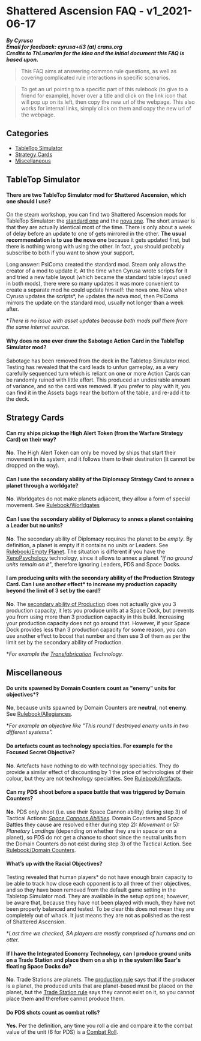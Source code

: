 # Shattered Ascension FAQ - v1_2021-06-17
***By Cyrusa***  
***Email for feedback: cyrusa+ti3 (at) crans.org***  
***Credits to ThLunarian for the idea and the initial document this FAQ is based upon.***

> This FAQ aims at answering common rule questions, as well as covering complicated rule interactions in specific scenarios. 

> To get an url pointing to a specific part of this rulebook (to give to a friend for example), hover over a title and click on the link icon that will pop up on its left, then copy the new url of the webpage. This also works for internal links, simply click on them and copy the new url of the webpage.

## Categories

- [TableTop Simulator](#user-content-TableTopSimulator)
- [Strategy Cards](#user-content-StrategyCards)
- [Miscellaneous](#user-content-Miscellaneous)

## TableTop Simulator<a name="TableTopSimulator"></a>  

#### There are two TableTop Simulator mod for Shattered Ascension, which one should I use?

On the steam workshop, you can find two Shattered Ascension mods for TableTop Simulator: the [standard one](https://steamcommunity.com/sharedfiles/filedetails/?id=478727953&searchtext=shattered+ascension) and the [nova one](https://steamcommunity.com/sharedfiles/filedetails/?id=744823163&searchtext=shattered+ascension). The short answer is that they are actually identical most of the time. There is only about a week of delay before an update to one of gets mirrored in the other. **The usual recommendation is to use the nova one** because it gets updated first, but there is nothing wrong with using the other. In fact, you should probably subscribe to both if you want to show your support.  


Long answer: PsiComa created the standard mod. Steam only allows the creator of a mod to update it. At the time when Cyrusa wrote scripts for it and tried a new table layout (which became the standard table layout used in both mods), there were so many updates it was more convenient to create a separate mod he could update himself: the nova one. Now when Cyrusa updates the scripts\*, he updates the nova mod, then PsiComa mirrors the update on the standard mod, usually not longer than a week after.

\**There is no issue with asset updates because both mods pull them from the same internet source.*

#### Why does no one ever draw the Sabotage Action Card in the TableTop Simulator mod?

Sabotage has been removed from the deck in the Tabletop Simulator mod. Testing has revealed that the card leads to unfun gameplay, as a very carefully sequenced turn which is reliant on one or more Action Cards can be randomly ruined with little effort. This produced an undesirable amount of variance, and so the card was removed. If you prefer to play with it, you can find it in the Assets bags near the bottom of the table, and re-add it to the deck.

## Strategy Cards<a name="StrategyCards"></a>  

#### Can my ships pickup the High Alert Token (from the Warfare Strategy Card) on their way?
<!-- ![WarfareSC_Primary_2021-06-12](http://www.astralvault.net/games/SA/cyrusa/cyrusaFAQ/Images/WarfareSC_Primary_2021-06-12.jpg) -->

**No**. The High Alert Token can only be moved by ships that start their movement in its system, and it follows them to their destination (it cannot be dropped on the way).

#### Can I use the secondary ability of the Diplomacy Strategy Card to annex a planet through a worldgate?

**No**. Worldgates do not make planets adjacent, they allow a form of special movement. See [Rulebook/Worldgates](http://www.astralvault.net/games/SA/cyrusa/cyrusaRulebook/latest/TwilightImperium_ShatteredAscension_Rulebook.html#worldgates)

#### Can I use the secondary ability of Diplomacy to annex a planet containing a Leader but no units?

**No**. The secondary ability of Diplomacy requires the planet to be *empty*. By definition, a planet is empty if it contains no units or Leaders. See [Rulebook/Empty Planet](http://www.astralvault.net/games/SA/cyrusa/cyrusaRulebook/latest/TwilightImperium_ShatteredAscension_Rulebook.html#empty-planet).
The situation is different if you have the [XenoPsychology](http://www.astralvault.net/games/SA/TTS/Misc/CascadingTechTreeDark_SA.jpg) technology, since it allows to annex a planet *"if no ground units remain on it"*, therefore ignoring Leaders, PDS and Space Docks.

#### I am producing units with the secondary ability of the Production Strategy Card. Can I use another effect\* to increase my production capacity beyond the limit of 3 set by the card?

**No**. The [secondary ability of Production](http://www.astralvault.net/games/SA/TTS/StrategyCards/xProduction.jpg) does not actually give you 3 production capacity, it lets you produce units at a Space Dock, but prevents you from using more than 3 production capacity in this build. Increasing your production capacity does not go around that. However, if your Space Dock provides less than 3 production capacity for some reason, you can use another effect to boost that number and then use 3 of them as per the limit set by the secondary ability of Production.

\**For example the [Transfabrication](http://www.astralvault.net/games/SA/TTS/Misc/CascadingTechTreeDark_SA.jpg) Technology.*

## Miscellaneous<a name="Miscellaneous"></a>  

#### Do units spawned by Domain Counters count as "enemy" units for objectives\*?

**No**, because units spawned by Domain Counters are **neutral**, not **enemy**. See [Rulebook/Allegiances](http://www.astralvault.net/games/SA/cyrusa/cyrusaRulebook/latest/TwilightImperium_ShatteredAscension_Rulebook.html#user-content-Allegiances).

\**For example an objective like "This round I destroyed enemy units in two different systems".*

#### Do artefacts count as technology specialties. For example for the Focused Secret Objective?

**No**. Artefacts have nothing to do with technology specialties. They do provide a similar effect of discounting by 1 the price of technologies of their colour, but they are not technology specialties. See [Rulebook/Artifacts](http://www.astralvault.net/games/SA/cyrusa/cyrusaRulebook/latest/TwilightImperium_ShatteredAscension_Rulebook.html#artifacts).

#### Can my PDS shoot before a space battle that was triggered by Domain Counters?

**No**. PDS only shoot (i.e. use their Space Cannon ability) during step 3) of Tactical Actions: [*Space Cannons Abilities*](http://www.astralvault.net/games/SA/cyrusa/cyrusaRulebook/latest/TwilightImperium_ShatteredAscension_Rulebook.html#3-space-cannons-abilities). Domain Counters and Space Battles they cause are resolved either during step 2): *Movement* or 5): *Planetary Landings* (depending on whether they are in space or on a planet), so PDS do not get a chance to shoot since the neutral units from the Domain Counters do not exist during step 3) of the Tactical Action. See [Rulebook/Domain Counters](http://www.astralvault.net/games/SA/cyrusa/cyrusaRulebook/latest/TwilightImperium_ShatteredAscension_Rulebook.html#domain-counters).

#### What’s up with the Racial Objectives?

Testing revealed that human players\* do not have enough brain capacity to be able to track how close each opponent is to all three of their objectives, and so they have been removed from the default game setting in the Tabletop Simulator mod. They are available in the setup options; however, be aware that, because they have not been played with much, they have not been properly balanced and tested. To be clear this does not mean they are completely out of whack. It just means they are not as polished as the rest of Shattered Ascension.

\**Last time we checked, SA players are mostly comprised of humans and an otter.*

#### If I have the Integrated Economy Technology, can I produce ground units on a Trade Station and place them on a ship in the system like Saar's floating Space Docks do?

**No**. Trade Stations are planets. The [production rule](http://www.astralvault.net/games/SA/cyrusa/cyrusaRulebook/latest/TwilightImperium_ShatteredAscension_Rulebook.html#b-produce-units) says that if the producer is a planet, the produced units that are planet-based must be placed on the planet, but the [Trade Station rule](http://www.astralvault.net/games/SA/cyrusa/cyrusaRulebook/latest/TwilightImperium_ShatteredAscension_Rulebook.html#trade-stations) says they cannot exist on it, so you cannot place them and therefore cannot produce them.

#### Do PDS shots count as combat rolls?

**Yes**. Per the definition, any time you roll a die and compare it to the combat value of the unit (6 for PDS) is a [Combat Roll](http://www.astralvault.net/games/SA/cyrusa/cyrusaRulebook/latest/TwilightImperium_ShatteredAscension_Rulebook.html#user-content-CombatRoll).